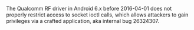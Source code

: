 The Qualcomm RF driver in Android 6.x before 2016-04-01 does not properly restrict access to socket ioctl calls, which allows attackers to gain privileges via a crafted application, aka internal bug 26324307.
